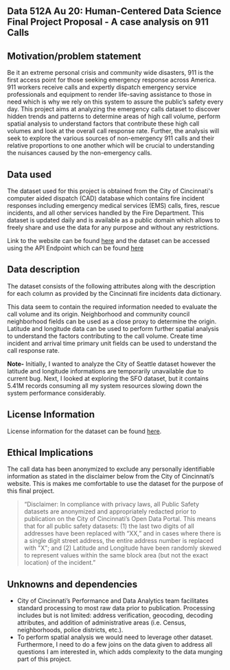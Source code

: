 ## Data 512A Au 20: Human-Centered Data Science Final Project Proposal - A case analysis on 911 Calls 

## Motivation/problem statement

Be it an extreme personal crisis and community wide disasters, 911 is the first access point for those seeking emergency response across America. 911 workers receive calls and expertly dispatch emergency service professionals and equipment to render life-saving assistance to those in need which is why we rely on this system to assure the public’s safety every day. This project aims at analyzing the emergency calls dataset to discover hidden trends and patterns to determine areas of high call volume, perform spatial analysis to understand factors that contribute these high call volumes and look at the overall call response rate. Further, the analysis will seek to explore the various sources of non-emergency 911 calls and their relative proportions to one another which will be crucial to understanding the nuisances caused by the non-emergency calls.

## Data used

The dataset used for this project is obtained from the City of Cincinnati's computer aided dispatch (CAD) database which contains fire incident responses including emergency medical services (EMS) calls, fires, rescue incidents, and all other services handled by the Fire Department. This dataset is updated daily and is available as a public domain which allows to freely share and use the data for any purpose and without any restrictions.

Link to the website can be found [here](https://data.cincinnati-oh.gov/Safety/Cincinnati-Fire-Incidents-CAD-including-EMS-ALS-BL/vnsz-a3wp) and the dataset can be accessed using the API Endpoint which can be found [here](https://data.cincinnati-oh.gov/resource/vnsz-a3wp.json)

## Data description

The dataset consists of the following attributes along with the description for each column as provided by the Cincinnati fire incidents data dictionary.

This data seem to contain the required information needed to evaluate the call volume and its origin. Neighborhood and community council neighborhood fields can be used as a close proxy to determine the origin. Latitude and longitude data can be used to perform further spatial analysis to understand the factors contributing to the call volume. Create time incident and arrival time primary unit fields can be used to understand the call response rate.

**Note-** Initially, I wanted to analyze the City of Seattle dataset however the latitude and longitude informations are temporarily unavailable due to current bug. Next, I looked at exploring the SFO dataset, but it contains 5.41M records consuming all my system resources slowing down the system performance considerably.  

## License Information

License information for the dataset can be found [here](https://opendatacommons.org/licenses/pddl/1-0/).


## Ethical Implications

The call data has been anonymized to exclude any personally identifiable information as stated in the disclaimer below from the City of Cincinnati’s website. This is makes me comfortable to use the dataset for the purpose of this final project.

> “Disclaimer: In compliance with privacy laws, all Public Safety datasets are anonymized and appropriately redacted prior to publication on the City of Cincinnati’s Open Data Portal. This means that for all public safety datasets: (1) the last two digits of all addresses have been replaced with “XX,” and in cases where there is a single digit street address, the entire address number is replaced with "X"; and (2) Latitude and Longitude have been randomly skewed to represent values within the same block area (but not the exact location) of the incident.”

## Unknowns and dependencies

- City of Cincinnati’s Performance and Data Analytics team facilitates standard processing to most raw data prior to publication. Processing includes but is not limited: address verification, geocoding, decoding attributes, and addition of administrative areas (i.e. Census, neighborhoods, police districts, etc.).
- To perform spatial analysis we would need to leverage other dataset. Furthermore, I need to do a few joins on the data given to address all questions I am interested in, which adds complexity to the data munging part of this project.

